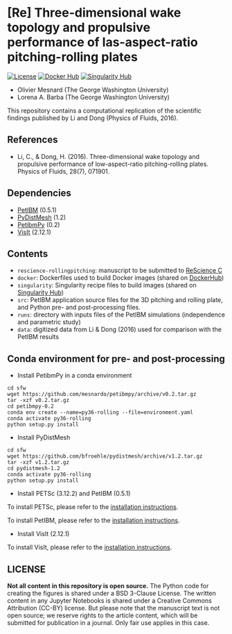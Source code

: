 # [Re] Three-dimensional wake topology and propulsive performance of las-aspect-ratio pitching-rolling plates

[![License](https://img.shields.io/badge/License-BSD%203--Clause-blue.svg)](https://github.com/mesnardo/petibm-rollingpitching/raw/master/LICENSE)
[![Docker Hub](https://img.shields.io/badge/hosted-docker--hub-informational.svg)](https://cloud.docker.com/u/mesnardo/repository/docker/mesnardo/petibm-rollingpitching)
[![Singularity Hub](https://www.singularity-hub.org/static/img/hosted-singularity--hub-%23e32929.svg)](https://singularity-hub.org/collections/2855)

* Olivier Mesnard (The George Washington University)
* Lorena A. Barba (The George Washington University)

This repository contains a computational replication of the scientific findings published by Li and Dong (Physics of Fluids, 2016).

## References

* Li, C., & Dong, H. (2016). Three-dimensional wake topology and propulsive performance of low-aspect-ratio pitching-rolling plates. Physics of Fluids, 28(7), 071901.

## Dependencies

* [PetIBM](https://github.com/barbagroup/PetIBM) (0.5.1)
* [PyDistMesh](https://github.com/bfroehle/pydistmesh) (1.2)
* [PetibmPy](https://github.com/mesnardo/petibmpy) (0.2)
* [VisIt](https://wci.llnl.gov/simulation/computer-codes/visit) (2.12.1)

## Contents

* `rescience-rollingpitching`: manuscript to be submitted to [ReScience C](https://rescience.github.io/)
* `docker`: Dockerfiles used to build Docker images (shared on [DockerHub](https://hub.docker.com/repository/docker/mesnardo/petibm-rollingpitching))
* `singularity`: Singularity recipe files to build images (shared on [Singularity Hub](https://singularity-hub.org/collections/2855))
* `src`: PetIBM application source files for the 3D pitching and rolling plate, and Python pre- and post-processing files.
* `runs`: directory with inputs files of the PetIBM simulations (independence and parametric study)
* `data`: digitized data from Li & Dong (2016) used for comparison with the PetIBM results

## Conda environment for pre- and post-processing

* Install PetibmPy in a conda environment

```shell
cd sfw
wget https://github.com/mesnardo/petibmpy/archive/v0.2.tar.gz
tar -xzf v0.2.tar.gz
cd petibmpy-0.2
conda env create --name=py36-rolling --file=environment.yaml
conda activate py36-rolling
python setup.py install
```

* Install PyDistMesh

```shell
cd sfw
wget https://github.com/bfroehle/pydistmesh/archive/v1.2.tar.gz
tar -xzf v1.2.tar.gz
cd pydistmesh-1.2
conda activate py36-rolling
python setup.py install
```

* Install PETSc (3.12.2) and PetIBM (0.5.1)

To install PETSc, please refer to the [installation instructions](https://www.mcs.anl.gov/petsc/documentation/installation.html).

To install PetIBM, please refer to the [installation instructions](https://barbagroup.github.io/PetIBM/md_doc_markdowns_installation.html).

* Install VisIt (2.12.1)

To install VisIt, please refer to the [installation instructions](https://wci.llnl.gov/simulation/computer-codes/visit/executables).

## LICENSE

**Not all content in this repository is open source.**
The Python code for creating the figures is shared under a BSD 3-Clause License.
The written content in any Jupyter Notebooks is shared under a Creative Commons Attribution (CC-BY) license.
But please note that the manuscript text is not open source; we reserve rights to the article content, which will be submitted for publication in a journal.
Only fair use applies in this case.

